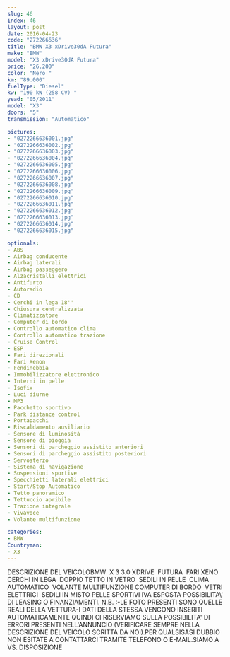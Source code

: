 ```yaml
---
slug: 46
index: 46
layout: post
date: 2016-04-23
code: "272266636"
title: "BMW X3 xDrive30dA Futura"
make: "BMW"
model: "X3 xDrive30dA Futura"
price: "26.200"
color: "Nero "
km: "89.000"
fuelType: "Diesel"
kw: "190 kW (258 CV) "
yead: "05/2011"
model: "X3"
doors: "5"
transmission: "Automatico"

pictures:
- "0272266636001.jpg"
- "0272266636002.jpg"
- "0272266636003.jpg"
- "0272266636004.jpg"
- "0272266636005.jpg"
- "0272266636006.jpg"
- "0272266636007.jpg"
- "0272266636008.jpg"
- "0272266636009.jpg"
- "0272266636010.jpg"
- "0272266636011.jpg"
- "0272266636012.jpg"
- "0272266636013.jpg"
- "0272266636014.jpg"
- "0272266636015.jpg"

optionals:
- ABS
- Airbag conducente
- Airbag laterali
- Airbag passeggero
- Alzacristalli elettrici
- Antifurto
- Autoradio
- CD
- Cerchi in lega 18''
- Chiusura centralizzata
- Climatizzatore
- Computer di bordo
- Controllo automatico clima
- Controllo automatico trazione
- Cruise Control
- ESP
- Fari direzionali
- Fari Xenon
- Fendinebbia
- Immobilizzatore elettronico
- Interni in pelle
- Isofix
- Luci diurne
- MP3
- Pacchetto sportivo
- Park distance control
- Portapacchi
- Riscaldamento ausiliario
- Sensore di luminosità
- Sensore di pioggia
- Sensori di parcheggio assistito anteriori
- Sensori di parcheggio assistito posteriori
- Servosterzo
- Sistema di navigazione
- Sospensioni sportive
- Specchietti laterali elettrici
- Start/Stop Automatico
- Tetto panoramico
- Tettuccio apribile
- Trazione integrale
- Vivavoce
- Volante multifunzione

categories:
- BMW
Countryman:
- X3
---
```

DESCRIZIONE DEL VEICOLOBMW  X 3 3.0 XDRIVE  FUTURA  FARI XENO  CERCHI IN LEGA  DOPPIO TETTO IN VETRO  SEDILI IN PELLE  CLIMA AUTOMATICO  VOLANTE MULTIFUNZIONE COMPUTER DI BORDO  VETRI ELETTRICI  SEDILI IN MISTO PELLE SPORTIVI IVA ESPOSTA POSSIBILITA\\' DI LEASING O FINANZIAMENTI. N.B. :-LE FOTO PRESENTI SONO QUELLE REALI DELLA VETTURA-I DATI DELLA STESSA VENGONO INSERITI AUTOMATICAMENTE QUINDI CI RISERVIAMO SULLA POSSIBILITA' DI ERRORI PRESENTI NELL'ANNUNCIO (VERIFICARE SEMPRE NELLA DESCRIZIONE DEL VEICOLO SCRITTA DA NOI).PER QUALSISASI DUBBIO NON ESITATE A CONTATTARCI TRAMITE TELEFONO O E-MAIL.SIAMO A VS. DISPOSIZIONE